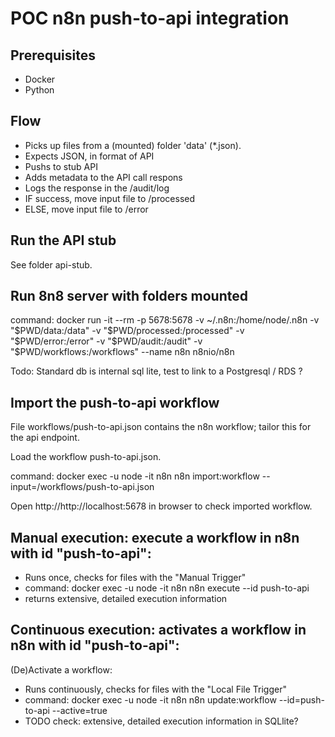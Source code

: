 # POC n8n push-to-api integration

## Prerequisites
- Docker
- Python

## Flow
- Picks up files from a (mounted) folder 'data' (*.json).
- Expects JSON, in format of API
- Pushs to stub API
- Adds metadata to the API call respons
- Logs the response in the /audit/log
- IF success, move input file to /processed
- ELSE, move input file to /error

## Run the API stub
See folder api-stub.

## Run 8n8 server with folders mounted
command: docker run -it --rm -p 5678:5678 -v ~/.n8n:/home/node/.n8n -v "$PWD/data:/data" -v "$PWD/processed:/processed" -v "$PWD/error:/error" -v "$PWD/audit:/audit" -v "$PWD/workflows:/workflows" --name n8n n8nio/n8n

Todo: Standard db is internal sql lite, test to link to a Postgresql / RDS ?

## Import the push-to-api workflow
File workflows/push-to-api.json contains the n8n workflow; tailor this for the api endpoint.

Load the workflow push-to-api.json. 

command: docker exec -u node -it n8n n8n import:workflow --input=/workflows/push-to-api.json

Open http://http://localhost:5678 in browser to check imported workflow.

## Manual execution: execute a workflow in n8n with id "push-to-api": 
- Runs once, checks for files with the "Manual Trigger"
- command: docker exec -u node -it n8n n8n execute --id push-to-api
- returns extensive, detailed execution information

## Continuous execution: activates a workflow in n8n with id "push-to-api": 
(De)Activate a workflow:
- Runs continuously, checks for files with the "Local File Trigger"
- command: docker exec -u node -it n8n n8n update:workflow --id=push-to-api --active=true
- TODO check: extensive, detailed execution information in SQLlite?

